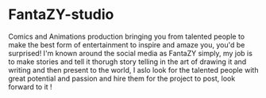 # FantaZY-studio
Comics and Animations production bringing you from talented people to make the best form of entertainment to inspire and amaze you, you'd be surprised!
I'm known around the social media as FantaZY simply, my job is to make stories and tell it thorugh story telling in the art of drawing it and writing and then present to the world, I aslo look for the talented people with great potential and passion and hire them for the project to post, look forward to it !
